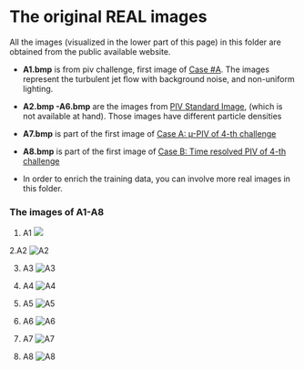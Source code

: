 # The original REAL images 

All the images (visualized  in the lower part of this page) in this folder are obtained from the public available  website.

-  **A1.bmp** is from piv challenge,  first image of [Case #A](http://www.pivchallenge.org/pub03/index.html#a). The images  represent the turbulent jet flow with background noise, and non-uniform lighting. 

- **A2.bmp -A6.bmp** are the images from [PIV Standard Image](http://www.piv.jp/image.html), (which is not available at hand). Those images have different particle densities

- **A7.bmp** is part of the first image of  [Case A: µ-PIV of 4-th challenge](http://www.pivchallenge.org/pivchallenge4.html#case_a)
- **A8.bmp** is part of the first image of [Case B: Time resolved PIV of 4-th challenge](http://www.pivchallenge.org/pivchallenge4.html#case_a)
-  In order to enrich the training data, you can involve more real images in this folder.

### The images of A1-A8

1. A1 
![](https://raw.githubusercontent.com/yongleex/PIV-DCNN/master/data/ImagesForDataset/A1.bmp)

2.A2
![A2](https://raw.githubusercontent.com/yongleex/PIV-DCNN/master/data/ImagesForDataset/A2.bmp)

3. A3 
![A3](https://raw.githubusercontent.com/yongleex/PIV-DCNN/master/data/ImagesForDataset/A3.bmp)

4. A4 
![A4](https://raw.githubusercontent.com/yongleex/PIV-DCNN/master/data/ImagesForDataset/A4.bmp)

5. A5 
![A5](https://raw.githubusercontent.com/yongleex/PIV-DCNN/master/data/ImagesForDataset/A5.bmp)

6. A6 
![A6](https://raw.githubusercontent.com/yongleex/PIV-DCNN/master/data/ImagesForDataset/A6.bmp)

7. A7 
![A7](https://raw.githubusercontent.com/yongleex/PIV-DCNN/master/data/ImagesForDataset/A7.bmp)

8. A8 
![A8](https://raw.githubusercontent.com/yongleex/PIV-DCNN/master/data/ImagesForDataset/A8.bmp)

